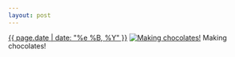 ```yaml
---
layout: post
---
```


<p>
  <time><a href="/223">{{ page.date | date: "%e %B, %Y" }}</a></time>
  <a href="/223"><img src="{{ site.assets_url }}/223-640.jpg" srcset="{{ site.assets_url }}/223-1280.jpg 1280w, {{ site.assets_url }}/223-960.jpg 960w, {{ site.assets_url }}/223-640.jpg 640w, {{ site.assets_url }}/223-320.jpg 320w" sizes="(min-width: 700px) 50vw, calc(100vw - 2rem)" alt="Making chocolates!" /></a>
  <span>Making chocolates!</span>
</p>
